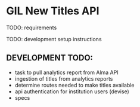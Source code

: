 # GIL New Titles API

TODO: requirements

TODO: development setup instructions

## DEVELOPMENT TODO:

- task to pull analytics report from Alma API
- ingestion of titles from analytics reports
- determine routes needed to make titles available
- api authentication for institution users (devise)
- specs